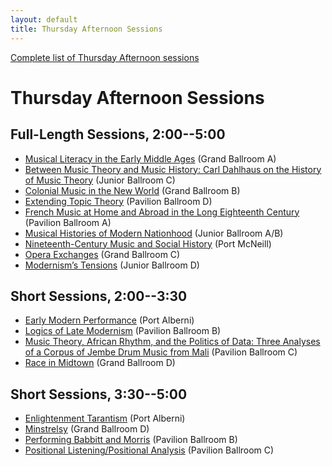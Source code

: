 ```yaml
---
layout: default
title: Thursday Afternoon Sessions
---
```


[Complete list of Thursday Afternoon sessions](complete.html)

# Thursday Afternoon Sessions

## Full-Length Sessions, 2:00--5:00

- [Musical Literacy in the Early Middle Ages](musical-literacy-in-the-early-middle-ages.html) <span class="room">(Grand Ballroom A)</span>
- [Between Music Theory and Music History: Carl Dahlhaus on the History of Music Theory](between-music-theory-and-music-history.html) <span class="room">(Junior Ballroom C)</span>
- [Colonial Music in the New World](colonial-music-in-the-new-world.html) <span class="room">(Grand Ballroom B)</span>
- [Extending Topic Theory](extending-topic-theory.html) <span class="room">(Pavilion Ballroom D)</span>
- [French Music at Home and Abroad in the Long Eighteenth Century](french-music-at-home-and-abroad-in-the-long-eighteenth-century.html) <span class="room">(Pavilion Ballroom A)</span>
- [Musical Histories of Modern Nationhood](musical-histories-of-modern-nationhood.html) <span class="room">(Junior Ballroom A/B)</span>
- [Nineteenth-Century Music and Social History](nineteenth-century-music-and-social-history.html) <span class="room">(Port McNeill)</span>
- [Opera Exchanges](opera-exchanges.html) <span class="room">(Grand Ballroom C)</span>
- [Modernism’s Tensions](modernisms-tensions.html) <span class="room">(Junior Ballroom D)</span>


## Short Sessions, 2:00--3:30

- [Early Modern Performance](early-modern-performance.html) <span class="room">(Port Alberni)</span>
- [Logics of Late Modernism](logics-of-late-modernism.html) <span class="room">(Pavilion Ballroom B)</span>
- [Music Theory, African Rhythm, and the Politics of Data: Three Analyses of a Corpus of Jembe Drum Music from Mali](music-theory-african-rhythm-and-the-politics-of-data.html) <span class="room">(Pavilion Ballroom C)</span>
- [Race in Midtown](race-in-midtown.html) <span class="room">(Grand Ballroom D)</span>

## Short Sessions, 3:30--5:00

- [Enlightenment Tarantism](enlightenment-tarantism.html) <span class="room">(Port Alberni)</span>
- [Minstrelsy](minstrelsy.html) <span class="room">(Grand Ballroom D)</span>
- [Performing Babbitt and Morris](performing-babbitt-and-morris.html) <span class="room">(Pavilion Ballroom B)</span>
- [Positional Listening/Positional Analysis](positional-listeningpositional-analysis.html) <span class="room">(Pavilion Ballroom C)</span>
